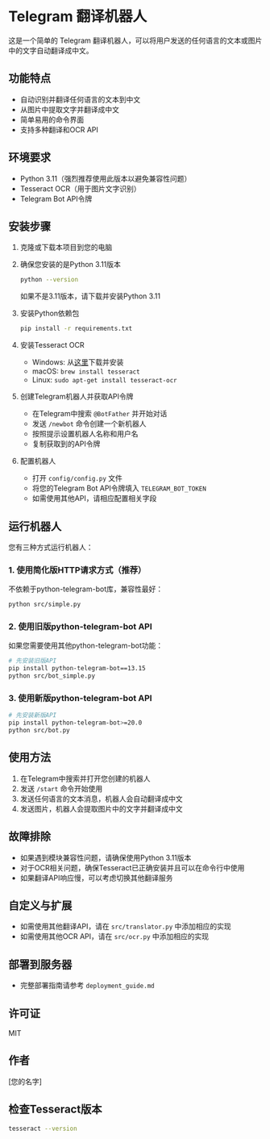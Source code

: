 # Telegram 翻译机器人

这是一个简单的 Telegram 翻译机器人，可以将用户发送的任何语言的文本或图片中的文字自动翻译成中文。

## 功能特点

- 自动识别并翻译任何语言的文本到中文
- 从图片中提取文字并翻译成中文
- 简单易用的命令界面
- 支持多种翻译和OCR API

## 环境要求

- Python 3.11（强烈推荐使用此版本以避免兼容性问题）
- Tesseract OCR（用于图片文字识别）
- Telegram Bot API令牌

## 安装步骤

1. 克隆或下载本项目到您的电脑

2. 确保您安装的是Python 3.11版本
   ```bash
   python --version
   ```
   如果不是3.11版本，请下载并安装Python 3.11

3. 安装Python依赖包
   ```bash
   pip install -r requirements.txt
   ```

4. 安装Tesseract OCR
   - Windows: 从[这里](https://github.com/UB-Mannheim/tesseract/wiki)下载并安装
   - macOS: `brew install tesseract`
   - Linux: `sudo apt-get install tesseract-ocr`

5. 创建Telegram机器人并获取API令牌
   - 在Telegram中搜索 `@BotFather` 并开始对话
   - 发送 `/newbot` 命令创建一个新机器人
   - 按照提示设置机器人名称和用户名
   - 复制获取到的API令牌

6. 配置机器人
   - 打开 `config/config.py` 文件
   - 将您的Telegram Bot API令牌填入 `TELEGRAM_BOT_TOKEN`
   - 如需使用其他API，请相应配置相关字段

## 运行机器人

您有三种方式运行机器人：

### 1. 使用简化版HTTP请求方式（推荐）

不依赖于python-telegram-bot库，兼容性最好：

```bash
python src/simple.py
```

### 2. 使用旧版python-telegram-bot API

如果您需要使用其他python-telegram-bot功能：

```bash
# 先安装旧版API
pip install python-telegram-bot==13.15
python src/bot_simple.py
```

### 3. 使用新版python-telegram-bot API

```bash
# 先安装新版API
pip install python-telegram-bot>=20.0
python src/bot.py
```

## 使用方法

1. 在Telegram中搜索并打开您创建的机器人
2. 发送 `/start` 命令开始使用
3. 发送任何语言的文本消息，机器人会自动翻译成中文
4. 发送图片，机器人会提取图片中的文字并翻译成中文

## 故障排除

- 如果遇到模块兼容性问题，请确保使用Python 3.11版本
- 对于OCR相关问题，确保Tesseract已正确安装并且可以在命令行中使用
- 如果翻译API响应慢，可以考虑切换其他翻译服务

## 自定义与扩展

- 如需使用其他翻译API，请在 `src/translator.py` 中添加相应的实现
- 如需使用其他OCR API，请在 `src/ocr.py` 中添加相应的实现

## 部署到服务器

- 完整部署指南请参考 `deployment_guide.md`

## 许可证

MIT

## 作者

[您的名字] 

## 检查Tesseract版本

```bash
tesseract --version
``` 